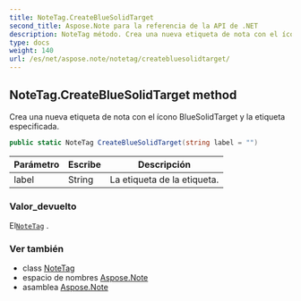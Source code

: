 ```yaml
---
title: NoteTag.CreateBlueSolidTarget
second_title: Aspose.Note para la referencia de la API de .NET
description: NoteTag método. Crea una nueva etiqueta de nota con el ícono BlueSolidTarget y la etiqueta especificada.
type: docs
weight: 140
url: /es/net/aspose.note/notetag/createbluesolidtarget/
---
```

## NoteTag.CreateBlueSolidTarget method

Crea una nueva etiqueta de nota con el ícono BlueSolidTarget y la etiqueta especificada.

```csharp
public static NoteTag CreateBlueSolidTarget(string label = "")
```

| Parámetro | Escribe | Descripción |
| --- | --- | --- |
| label | String | La etiqueta de la etiqueta. |

### Valor_devuelto

El[`NoteTag`](../) .

### Ver también

* class [NoteTag](../)
* espacio de nombres [Aspose.Note](../../notetag/)
* asamblea [Aspose.Note](../../../)


